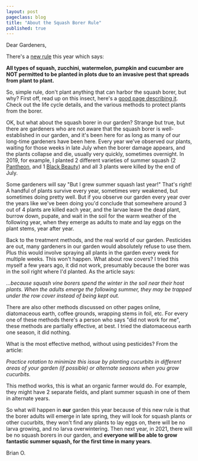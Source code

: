 ```yaml
---
layout: post
pageclass: blog
title: "About the Squash Borer Rule"
published: true
---
```


Dear Gardeners,

There's a [new rule](/garden-rules/) this year which says:

<b>All types of squash, zucchini, watermelon, pumpkin and cucumber are NOT permitted to be planted 
in plots due to an invasive pest that spreads from plant to plant.</b>

So, simple rule, don't plant anything that can harbor the squash borer, but why? 
First off, read up on this insect, here's a 
[good page describing it](https://extension.umn.edu/yard-and-garden-insects/squash-vine-borers).
Check out the life cycle details, and the various methods to protect plants from the borer. 

OK, but what about the squash borer in our garden? Strange but true, but there are gardeners
who are not aware that the squash borer is well-established in our garden, and it's been here
for as long as many of our long-time gardeners have been here. Every year we've observed our plants,
waiting for those weeks in late July when the borer damage appears, and the plants collapse and die,
usually very quickly, sometimes overnight. In 2019, for example, I planted 2 different varieties
of summer squash 
(2 [Pantheon](https://www.johnnyseeds.com/vegetables/squash/pantheon-f1-zucchini-squash-seed-3559.html),
and 1 [Black Beauty](https://www.seedsavers.org/black-beauty-zucchini-organic-squash)) and all 3 plants
were killed by the end of July.

Some gardeners will say "But I grew summer squash last year!" That's right! A handful of plants survive
every year, sometimes very weakened, but sometimes doing pretty well. But if you observe our garden
every year over the years like we've been doing you'd conclude that somewhere around 3 out of 4 plants are killed each year,
and the larvae leave the dead plant, burrow down, pupate, and wait in the soil for the warm weather of the following year,
when they emerge as adults to mate and lay eggs on the plant stems, year after year.

Back to the treatment methods, and the real world of our garden. Pesticides are out, many gardeners in
our garden would absolutely refuse to use them. Plus this would involve spraying all plants in 
the garden every week for multiple weeks. This won't happen. What about row covers? I tried this myself a few years ago,
it did not work, presumably because the borer was in the soil right where I'd planted. As the article says:

*...because squash vine borers spend the winter in the soil near their host plants. 
When the adults emerge the following summer, they may be trapped under the row cover instead of being kept out.*

There are also other methods discussed on other pages online, diatomaceous earth, coffee grounds, wrapping stems
in foil, etc. For every one of these methods there's a person who says "did not work for me", these methods
are partially effective, at best. I tried the diatomaceous earth one season, it did nothing.

What is the most effective method, without using pesticides? From the article:

*Practice rotation to minimize this issue by planting cucurbits in different areas of your garden (if possible) 
or alternate seasons when you grow cucurbits.*

This method works, this is what an organic farmer would do. For example, they might have 2 separate fields, and plant
summer squash in one of them in alternate years.

So what will happen in <b>our</b> garden this year because of this new rule is that the borer adults will emerge in 
late spring, they will look for squash plants or other cucurbits, they won't find any plants to lay eggs on, there will be no larva growing, and
no larva overwintering. Then next year, in 2021, there will be no squash borers in our garden,
and <b>everyone will be able to grow fantastic summer squash, for the first time in many years</b>.


Brian O.